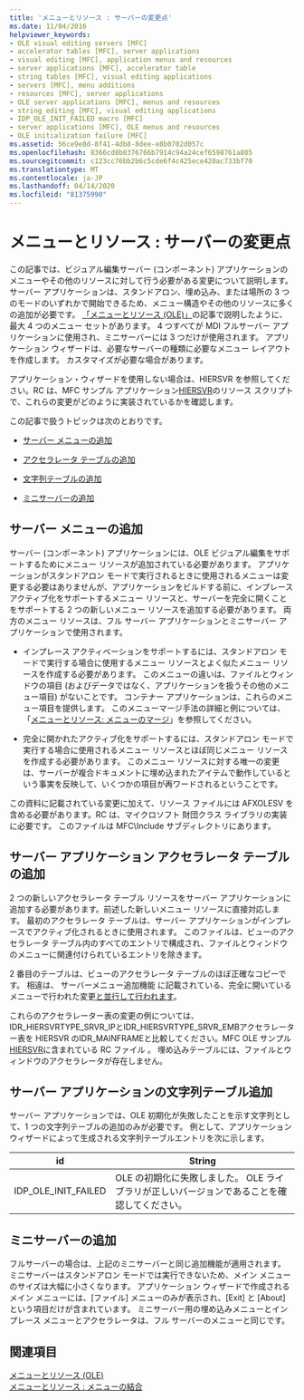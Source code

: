 ```yaml
---
title: 'メニューとリソース : サーバーの変更点'
ms.date: 11/04/2016
helpviewer_keywords:
- OLE visual editing servers [MFC]
- accelerator tables [MFC], server applications
- visual editing [MFC], application menus and resources
- server applications [MFC], accelerator table
- string tables [MFC], visual editing applications
- servers [MFC], menu additions
- resources [MFC], server applications
- OLE server applications [MFC], menus and resources
- string editing [MFC], visual editing applications
- IDP_OLE_INIT_FAILED macro [MFC]
- server applications [MFC], OLE menus and resources
- OLE initialization failure [MFC]
ms.assetid: 56ce9e8d-8f41-4db8-8dee-e8b0702d057c
ms.openlocfilehash: 8366cd8b0376766b7914c94a24cef6598761a805
ms.sourcegitcommit: c123cc76bb2b6c5cde6f4c425ece420ac733bf70
ms.translationtype: MT
ms.contentlocale: ja-JP
ms.lasthandoff: 04/14/2020
ms.locfileid: "81375990"
---
```

# <a name="menus-and-resources-server-additions"></a>メニューとリソース : サーバーの変更点

この記事では、ビジュアル編集サーバー (コンポーネント) アプリケーションのメニューやその他のリソースに対して行う必要がある変更について説明します。 サーバー アプリケーションは、スタンドアロン、埋め込み、または場所の 3 つのモードのいずれかで開始できるため、メニュー構造やその他のリソースに多くの追加が必要です。 [「メニューとリソース (OLE)」](../mfc/menus-and-resources-ole.md)の記事で説明したように、最大 4 つのメニュー セットがあります。 4 つすべてが MDI フルサーバー アプリケーションに使用され、ミニサーバーには 3 つだけが使用されます。 アプリケーション ウィザードは、必要なサーバーの種類に必要なメニュー レイアウトを作成します。 カスタマイズが必要な場合があります。

アプリケーション・ウィザードを使用しない場合は、HIERSVR を参照してください。RC は、MFC サンプル アプリケーション[HIERSVR](../overview/visual-cpp-samples.md)のリソース スクリプトで、これらの変更がどのように実装されているかを確認します。

この記事で扱うトピックは次のとおりです。

- [サーバー メニューの追加](#_core_server_menu_additions)

- [アクセラレータ テーブルの追加](#_core_server_application_accelerator_table_additions)

- [文字列テーブルの追加](../mfc/menus-and-resources-container-additions.md)

- [ミニサーバーの追加](#_core_mini.2d.server_additions)

## <a name="server-menu-additions"></a><a name="_core_server_menu_additions"></a>サーバー メニューの追加

サーバー (コンポーネント) アプリケーションには、OLE ビジュアル編集をサポートするためにメニュー リソースが追加されている必要があります。 アプリケーションがスタンドアロン モードで実行されるときに使用されるメニューは変更する必要はありませんが、アプリケーションをビルドする前に、インプレース アクティブ化をサポートするメニュー リソースと、サーバーを完全に開くことをサポートする 2 つの新しいメニュー リソースを追加する必要があります。 両方のメニュー リソースは、フル サーバー アプリケーションとミニサーバー アプリケーションで使用されます。

- インプレース アクティベーションをサポートするには、スタンドアロン モードで実行する場合に使用するメニュー リソースとよく似たメニュー リソースを作成する必要があります。 このメニューの違いは、ファイルとウィンドウの項目 (およびデータではなく、アプリケーションを扱うその他のメニュー項目) がないことです。 コンテナー アプリケーションは、これらのメニュー項目を提供します。 このメニューマージ手法の詳細と例については、「[メニューとリソース: メニューのマージ](../mfc/menus-and-resources-menu-merging.md)」を参照してください。

- 完全に開かれたアクティブ化をサポートするには、スタンドアロン モードで実行する場合に使用されるメニュー リソースとほぼ同じメニュー リソースを作成する必要があります。 このメニュー リソースに対する唯一の変更は、サーバーが複合ドキュメントに埋め込まれたアイテムで動作しているという事実を反映して、いくつかの項目が再ワードされるということです。

この資料に記載されている変更に加えて、リソース ファイルには AFXOLESV を含める必要があります。RC は、マイクロソフト 財団クラス ライブラリの実装に必要です。 このファイルは MFC\Include サブディレクトリにあります。

## <a name="server-application-accelerator-table-additions"></a><a name="_core_server_application_accelerator_table_additions"></a>サーバー アプリケーション アクセラレータ テーブルの追加

2 つの新しいアクセラレータ テーブル リソースをサーバー アプリケーションに追加する必要があります。前述した新しいメニュー リソースに直接対応します。 最初のアクセラレータ テーブルは、サーバー アプリケーションがインプレースでアクティブ化されるときに使用されます。 このファイルは、ビューのアクセラレータ テーブル内のすべてのエントリで構成され、ファイルとウィンドウのメニューに関連付けられているエントリを除きます。

2 番目のテーブルは、ビューのアクセラレータ テーブルのほぼ正確なコピーです。 相違は、 サーバーメニュー追加機能 に記載されている、完全に開いているメニューで行われた変更[と並行して行われます](#_core_server_menu_additions)。

これらのアクセラレーター表の変更の例については、IDR_HIERSVRTYPE_SRVR_IPとIDR_HIERSVRTYPE_SRVR_EMBアクセラレーター表を HIERSVR のIDR_MAINFRAMEと比較してください。MFC OLE サンプル[HIERSVR](../overview/visual-cpp-samples.md)に含まれている RC ファイル 。 埋め込みテーブルには、ファイルとウィンドウのアクセラレータが存在しません。

## <a name="string-table-additions-for-server-applications"></a><a name="_core_string_table_additions_for_server_applications"></a>サーバー アプリケーションの文字列テーブル追加

サーバー アプリケーションでは、OLE 初期化が失敗したことを示す文字列として、1 つの文字列テーブルの追加のみが必要です。 例として、アプリケーション ウィザードによって生成される文字列テーブルエントリを次に示します。

|id|String|
|--------|------------|
|IDP_OLE_INIT_FAILED|OLE の初期化に失敗しました。 OLE ライブラリが正しいバージョンであることを確認してください。|

## <a name="miniserver-additions"></a><a name="_core_mini.2d.server_additions"></a>ミニサーバーの追加

フルサーバーの場合は、上記のミニサーバーと同じ追加機能が適用されます。 ミニサーバーはスタンドアロン モードでは実行できないため、メイン メニューのサイズは大幅に小さくなります。 アプリケーション ウィザードで作成されるメイン メニューには、[ファイル] メニューのみが表示され、[Exit] と [About] という項目だけが含まれています。 ミニサーバー用の埋め込みメニューとインプレース メニューとアクセラレータは、フル サーバーのメニューと同じです。

## <a name="see-also"></a>関連項目

[メニューとリソース (OLE)](../mfc/menus-and-resources-ole.md)<br/>
[メニューとリソース : メニューの結合](../mfc/menus-and-resources-menu-merging.md)
